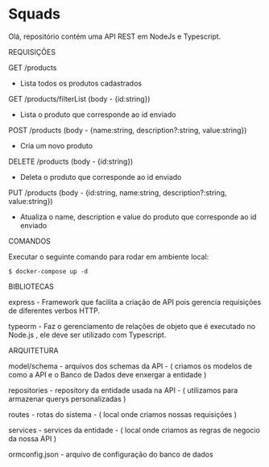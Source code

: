 # Squads

Olá, repositório contém uma API REST em NodeJs e Typescript.

REQUISIÇÕES

  GET /products
  - Lista todos os produtos cadastrados

  GET /products/filterList (body - {id:string})
  - Lista o produto que corresponde ao id enviado

  POST /products (body - {name:string, description?:string, value:string})
  - Cria um novo produto

  DELETE /products (body - {id:string})
  - Deleta o produto que corresponde ao id enviado

  PUT /products (body - {id:string, name:string, description?:string, value:string})
  - Atualiza o name, description e value do produto que corresponde ao id enviado 
  

COMANDOS

  Executar o seguinte comando para rodar em ambiente local:
  
    $ docker-compose up -d
    
    
BIBLIOTECAS

  express
    - Framework que facilita a criação de API pois gerencia requisições de diferentes verbos HTTP.
    
  typeorm
    - Faz o gerenciamento de relações de objeto que é executado no Node.js , ele deve ser utilizado com Typescript.
    
    
ARQUITETURA
  
  model/schema
    - arquivos dos schemas da API - ( criamos os modelos de como a API e o Banco de Dados deve enxergar a entidade )
  
  repositories
    - repository da entidade usada na API - ( utilizamos para armazenar querys personalizadas )
    
  routes
    - rotas do sistema - ( local onde criamos nossas requisições )
    
  services
    - services da entidade - ( local onde criamos as regras de negocio da nossa API )
    
  ormconfig.json
    - arquivo de configuração do banco de dados
  
  
  
  

